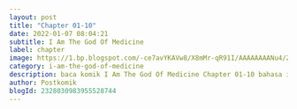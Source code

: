 ```yaml
---
layout: post 
title: "Chapter 01-10"
date: 2022-01-07 08:04:21
subtitle: I Am The God Of Medicine
label: chapter
image: https://1.bp.blogspot.com/-ce7avYKAVw8/X8mMr-qR91I/AAAAAAAANu4/ZN5HYGrf1r4loqsuolNVCbBhzCSalpp4ACLcBGAsYHQ/s72-c/I-Am-The-God-Of-Medicine.jpg
category: i-am-the-god-of-medicine
description: baca komik I Am The God Of Medicine Chapter 01-10 bahasa indonesia 
author: Postkomik
blogId: 2328030983955528744
---
```

